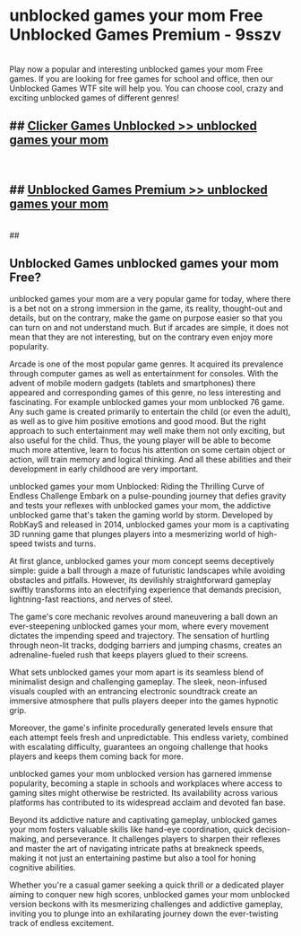 # unblocked games your mom Free Unblocked Games Premium - 9sszv <br>
<br>
Play now a popular and interesting unblocked games your mom Free games. If you are looking for free games for school and office, then our Unblocked Games WTF site will help you. You can choose cool, crazy and exciting unblocked games of different genres!


## ##  [Clicker Games Unblocked >> unblocked games your mom](http://freeplayer.one?title=unblocked_games_your_mom&ref=M1)
  <br>

##  ## [Unblocked Games Premium >> unblocked games your mom](http://freeplayer.one?title=unblocked_games_your_mom&ref=M1)
  <br>
  ##



## Unblocked Games unblocked games your mom Free?

unblocked games your mom are a very popular game for today, where there is a bet not on a strong immersion in the game, its reality, thought-out and details, but on the contrary, make the game on purpose easier so that you can turn on and not understand much. But if arcades are simple, it does not mean that they are not interesting, but on the contrary even enjoy more popularity.

Arcade is one of the most popular game genres. It acquired its prevalence through computer games as well as entertainment for consoles. With the advent of mobile modern gadgets (tablets and smartphones) there appeared and corresponding games of this genre, no less interesting and fascinating. For example unblocked games your mom unblocked 76 game. Any such game is created primarily to entertain the child (or even the adult), as well as to give him positive emotions and good mood. But the right approach to such entertainment may well make them not only exciting, but also useful for the child. Thus, the young player will be able to become much more attentive, learn to focus his attention on some certain object or action, will train memory and logical thinking. And all these abilities and their development in early childhood are very important.

unblocked games your mom Unblocked: Riding the Thrilling Curve of Endless Challenge
Embark on a pulse-pounding journey that defies gravity and tests your reflexes with unblocked games your mom, the addictive unblocked game that's taken the gaming world by storm. Developed by RobKayS and released in 2014, unblocked games your mom is a captivating 3D running game that plunges players into a mesmerizing world of high-speed twists and turns.

At first glance, unblocked games your mom concept seems deceptively simple: guide a ball through a maze of futuristic landscapes while avoiding obstacles and pitfalls. However, its devilishly straightforward gameplay swiftly transforms into an electrifying experience that demands precision, lightning-fast reactions, and nerves of steel.

The game's core mechanic revolves around maneuvering a ball down an ever-steepening unblocked games your mom, where every movement dictates the impending speed and trajectory. The sensation of hurtling through neon-lit tracks, dodging barriers and jumping chasms, creates an adrenaline-fueled rush that keeps players glued to their screens.

What sets unblocked games your mom apart is its seamless blend of minimalist design and challenging gameplay. The sleek, neon-infused visuals coupled with an entrancing electronic soundtrack create an immersive atmosphere that pulls players deeper into the games hypnotic grip.

Moreover, the game's infinite procedurally generated levels ensure that each attempt feels fresh and unpredictable. This endless variety, combined with escalating difficulty, guarantees an ongoing challenge that hooks players and keeps them coming back for more.

unblocked games your mom unblocked version has garnered immense popularity, becoming a staple in schools and workplaces where access to gaming sites might otherwise be restricted. Its availability across various platforms has contributed to its widespread acclaim and devoted fan base.

Beyond its addictive nature and captivating gameplay, unblocked games your mom fosters valuable skills like hand-eye coordination, quick decision-making, and perseverance. It challenges players to sharpen their reflexes and master the art of navigating intricate paths at breakneck speeds, making it not just an entertaining pastime but also a tool for honing cognitive abilities.

Whether you're a casual gamer seeking a quick thrill or a dedicated player aiming to conquer new high scores, unblocked games your mom unblocked version beckons with its mesmerizing challenges and addictive gameplay, inviting you to plunge into an exhilarating journey down the ever-twisting track of endless excitement.